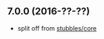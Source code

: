 7.0.0 (2016-??-??)
------------------

  * split off from [stubbles/core](https://github.com/stubbles/stubbles-core)
